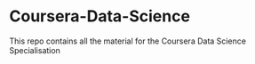# Coursera-Data-Science
This repo contains all the material for the Coursera Data Science Specialisation
